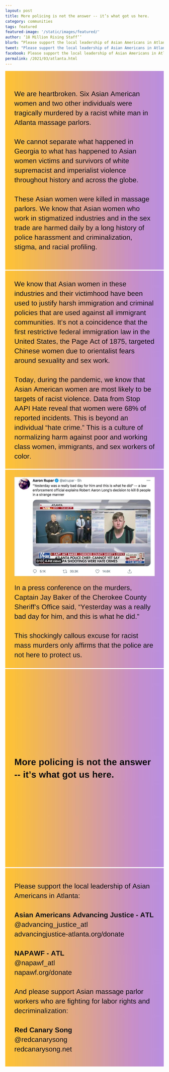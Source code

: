 ```yaml
---
layout: post
title: More policing is not the answer -- it’s what got us here.
category: communities
tags: featured
featured-image: '/static/images/featured/'
author: ‘18 Million Rising Staff’’
blurb: “Please support the local leadership of Asian Americans in Atlanta”
tweet: "Please support the local leadership of Asian Americans in Atlanta"
facebook: Please support the local leadership of Asian Americans in Atlanta
permalink: /2021/03/atlanta.html
---
```


<img src= '/static/images/featured/atlanta_1.jpg'>
<img src= '/static/images/featured/atlanta_2.jpg'>
<img src= '/static/images/featured/atlanta_3.jpg'>
<img src= '/static/images/featured/atlanta_4.jpg'>
<img src= '/static/images/featured/atlanta_6.jpg'>